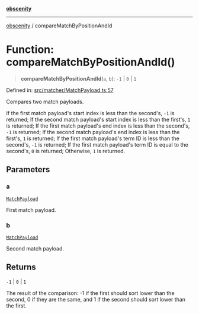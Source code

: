 [**obscenity**](../README.md)

***

[obscenity](../README.md) / compareMatchByPositionAndId

# Function: compareMatchByPositionAndId()

> **compareMatchByPositionAndId**(`a`, `b`): `-1` \| `0` \| `1`

Defined in: [src/matcher/MatchPayload.ts:57](https://github.com/jo3-l/obscenity/blob/a386fd116c14542130a643879987c21c9c8a4eb9/src/matcher/MatchPayload.ts#L57)

Compares two match payloads.

If the first match payload's start index is less than the second's, `-1` is
  returned;
If the second match payload's start index is less than the first's, `1` is
  returned;
If the first match payload's end index is less than the second's, `-1` is
  returned;
If the second match payload's end index is less than the first's, `1` is
  returned;
If the first match payload's term ID is less than the second's, `-1` is
  returned;
If the first match payload's term ID is equal to the second's, `0` is
  returned;
Otherwise, `1` is returned.

## Parameters

### a

[`MatchPayload`](../interfaces/MatchPayload.md)

First match payload.

### b

[`MatchPayload`](../interfaces/MatchPayload.md)

Second match payload.

## Returns

`-1` \| `0` \| `1`

The result of the comparison: -1 if the first should sort lower than
the second, 0 if they are the same, and 1 if the second should sort lower
than the first.
